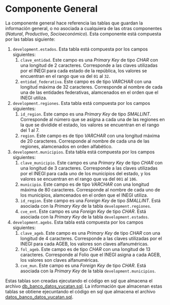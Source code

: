 # Componente General

La componente general hace referencia las tablas que guardan la información general, o no asociada a cualquiera de las otras componentes (_Natural_, _Productivo_, _Socioeconómico_). Esta componente está compuesta por las tablas siguiente:
1. `development.estados`. Esta tabla está compuesta por los campos siguientes:
    1. `clave_entidad`. Este campo es una _Primary Key_ de tipo _CHAR_ con una longitud de 2 caracteres. Corresponde a las claves utilizadas por el INEGI para cada estado de la república, los valores se encuentran en el rango que va del `01` al `32`.
    2. `entidad_federativa`. Este campo es de tipo _VARCHAR_ con una longitud máxima de 32 caracteres. Corresponde al nombre de cada una de las entidades federativas, alamcenados en el orden que el INEGI utiliza.
2. `development.regiones`. Esta tabla está compuesta por los campos siguientes:
    1. `id_region`. Este campo es una _Primary Key_ de tipo _SMALLINT_. Corresponde al número que se asigna a cada una de las regiones en la que se dividide el estado, los valores se encuentran en el rango del $1$ al $7$.
    2. `region`. Este campo es de tipo _VARCHAR_ con una longitud máxima de 20 caracteres. Corresponde al nombre de cada una de las regiones, alamcenados en orden alfabético.
3. `development.municipios`. Esta tabla está compuesta por los campos siguientes:
    1. `clave_municipio`. Este campo es una _Primary Key_ de tipo _CHAR_ con una longitud de 3 caracteres. Corresponde a las claves utilizadas por el INEGI para cada uno de los municipios del estado, y los valores se encuentran en el rango que va del `001` al `106`. 
    2. `municipio`. Este campo es de tipo _VARCHAR_ con una longitud máxima de 80 caracteres. Corresponde al nombre de cada uno de los municipios, alamcenados en el orden que el INEGI utiliza.
    3. `id_region`. Este campo es una _Foreign Key_ de tipo _SMALLINT_. Está asociada con la _Primary Key_ de la tabla `development.regiones`.
    4. `cve_ent`. Este campo es una _Foreign Key_ de tipo _CHAR_. Está asociada con la _Primary Key_ de la tabla `development.estados`.
4. `development.agebs`. Esta tabla está compuesta por los campos siguientes:
    1. `clave_ageb`. Este campo es una _Primary Key_ de tipo _CHAR_ con una longitud de 4 caracteres. Corresponde a las claves utilizadas por el INEGI para cada AGEB, los valores son claves alfanuméricas.
    2. `fol_ageb`. Este campo es de tipo _CHAR_ con una longitud de 13 caracteres. Corresponde al Folio que el INEGI asigna a cada AGEB, los valores son claves alfanuméricas.
    3. `cve_mun`. Este campo es una _Foreign Key_ de tipo _CHAR_. Está asociada con la _Primary Key_ de la tabla `development.municipios`.

Estas tablas son creadas ejecutando el código en sql que almacena el archivo [db_banco_datos_yucatan.sql](db_banco_datos_yucatan.sql). La información que almacenan estas tablas se obtiene ejecuntando el código en sql que almacena el archivo [datos_banco_datos_yucatan.sql](datos_banco_datos_yucatan.sql).
